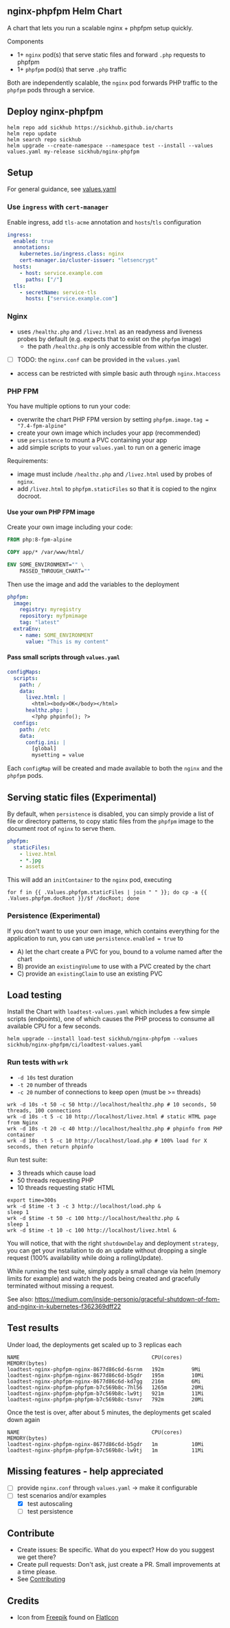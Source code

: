 ## nginx-phpfpm Helm Chart
A chart that lets you run a scalable nginx + phpfpm setup quickly.

Components
* 1+ `nginx` pod(s) that serve static files and forward `.php` requests to phpfpm
* 1+ `phpfpm` pod(s) that serve `.php` traffic

Both are independently scalable, the `nginx` pod forwards PHP traffic to the `phpfpm` pods through a service.

## Deploy nginx-phpfpm
```shell
helm repo add sickhub https://sickhub.github.io/charts
helm repo update
helm search repo sickhub
helm upgrade --create-namespace --namespace test --install --values values.yaml my-release sickhub/nginx-phpfpm
```

## Setup
For general guidance, see [values.yaml](values.yaml)

### Use `ingress` with `cert-manager`
Enable ingress, add `tls-acme` annotation and `hosts`/`tls` configuration
```yaml
ingress:
  enabled: true
  annotations:
    kubernetes.io/ingress.class: nginx
    cert-manager.io/cluster-issuer: "letsencrypt"
  hosts:
    - host: service.example.com
      paths: ["/"]
  tls:
    - secretName: service-tls
      hosts: ["service.example.com"]
```

### Nginx
* uses `/healthz.php` and `/livez.html` as an readyness and liveness probes by default (e.g. expects that to exist on the `phpfpm` image)
  * the path `/healthz.php` is only accessible from within the cluster.
* [ ] TODO: the `nginx.conf` can be provided in the `values.yaml`
* access can be restricted with simple basic auth through `nginx.htaccess`

### PHP FPM
You have multiple options to run your code:
* overwrite the chart PHP FPM version by setting `phpfpm.image.tag = "7.4-fpm-alpine"`
* create your own image which includes your app (recommended)
* use `persistence` to mount a PVC containing your app
* add simple scripts to your `values.yaml` to run on a generic image
  
Requirements:
* image must include `/healthz.php` and `/livez.html` used by probes of `nginx`.
* add `/livez.html` to `phpfpm.staticFiles` so that it is copied to the nginx docroot.

#### Use your own PHP FPM image
Create your own image including your code:
```dockerfile
FROM php:8-fpm-alpine

COPY app/* /var/www/html/

ENV SOME_ENVIRONMENT="" \
    PASSED_THROUGH_CHART=""
```
Then use the image and add the variables to the deployment
```yaml
phpfpm:
  image:
    registry: myregistry
    repository: myfpmimage
    tag: "latest"
  extraEnv:
    - name: SOME_ENVIRONMENT
      value: "This is my content"
```

#### Pass small scripts through `values.yaml`
```yaml
configMaps:
  scripts:
    path: /
    data:
      livez.html: |
        <html><body>OK</body></html>
      healthz.php: |
        <?php phpinfo(); ?>
  configs:
    path: /etc
    data:
      config.ini: |
        [global]
        mysetting = value
```

Each `configMap` will be created and made available to both the `nginx` and the `phpfpm` pods.

## Serving static files (Experimental)
By default, when `persistence` is disabled, you can simply provide a list of file or directory patterns,
to copy static files from the `phpfpm` image to the document root of `nginx` to serve them.
```yaml
phpfpm:
  staticFiles:
    - livez.html
    - *.jpg
    - assets
```
This will add an `initContainer` to the `nginx` pod, executing
```shell
for f in {{ .Values.phpfpm.staticFiles | join " " }}; do cp -a {{ .Values.phpfpm.docRoot }}/$f /docRoot; done
```

### Persistence (Experimental)
If you don't want to use your own image, which contains everything for the application to run,
you can use `persistence.enabled = true` to
* A) let the chart create a PVC for you, bound to a volume named after the chart
* B) provide an `existingVolume` to use with a PVC created by the chart 
* C) provide an `existingClaim` to use an existing PVC

## Load testing
Install the Chart with `loadtest-values.yaml` which includes a few simple scripts (endpoints), one of which causes
the PHP process to consume all available CPU for a few seconds.
```shell
helm upgrade --install load-test sickhub/nginx-phpfpm --values sickhub/nginx-phpfpm/ci/loadtest-values.yaml
```

### Run tests with `wrk`
- `-d 10s` test duration
- `-t 20` number of threads
- `-c 20` number of connections to keep open (must be >= threads)
```shell
wrk -d 10s -t 50 -c 50 http://localhost/healthz.php # 10 seconds, 50 threads, 100 connections
wrk -d 10s -t 5 -c 10 http://localhost/livez.html # static HTML page from Nginx
wrk -d 10s -t 20 -c 40 http://localhost/healthz.php # phpinfo from PHP container
wrk -d 10s -t 5 -c 10 http://localhost/load.php # 100% load for X seconds, then return phpinfo
```

Run test suite:
- 3 threads which cause load
- 50 threads requesting PHP
- 10 threads requesting static HTML 
```shell
export time=300s
wrk -d $time -t 3 -c 3 http://localhost/load.php &
sleep 1
wrk -d $time -t 50 -c 100 http://localhost/healthz.php &
sleep 1
wrk -d $time -t 10 -c 100 http://localhost/livez.html &
```

You will notice, that with the right `shutdownDelay` and deployment `strategy`, you can get your installation to do
an update without dropping a single request (100% availability while doing a rollingUpdate).

While running the test suite, simply apply a small change via helm (memory limits for example) and watch the pods being
created and gracefully terminated without missing a request.

See also: https://medium.com/inside-personio/graceful-shutdown-of-fpm-and-nginx-in-kubernetes-f362369dff22

## Test results
Under load, the deployments get scaled up to 3 replicas each
```shell
NAME                                           CPU(cores)   MEMORY(bytes)
loadtest-nginx-phpfpm-nginx-8677d86c6d-6srnm   192m         9Mi
loadtest-nginx-phpfpm-nginx-8677d86c6d-b5gdr   195m         10Mi
loadtest-nginx-phpfpm-nginx-8677d86c6d-kd7gg   216m         6Mi
loadtest-nginx-phpfpm-phpfpm-b7c569b8c-7hl56   1265m        20Mi
loadtest-nginx-phpfpm-phpfpm-b7c569b8c-lw9tj   921m         11Mi
loadtest-nginx-phpfpm-phpfpm-b7c569b8c-tsnvr   792m         20Mi
```
Once the test is over, after about 5 minutes, the deployments get scaled down again
```shell
NAME                                           CPU(cores)   MEMORY(bytes)
loadtest-nginx-phpfpm-nginx-8677d86c6d-b5gdr   1m           10Mi
loadtest-nginx-phpfpm-phpfpm-b7c569b8c-lw9tj   1m           11Mi
```




## Missing features - help appreciated
* [ ] provide `nginx.conf` through `values.yaml` -> make it configurable
* [ ] test scenarios and/or examples
  * [x] test autoscaling
  * [ ] test persistence

## Contribute
* Create issues: Be specific. What do you expect? How do you suggest we get there?
* Create pull requests: Don't ask, just create a PR. Small improvements at a time please.
* See [Contributing](../../CONTRIBUTING.md) 

## Credits
* Icon from [Freepik](https://www.freepik.com) found on [FlatIcon](https://www.flaticon.com/)